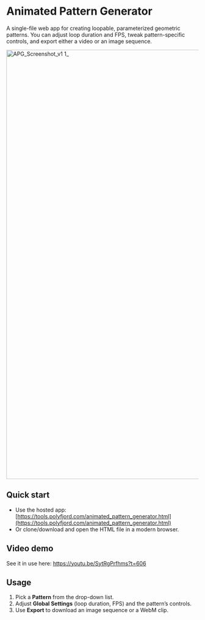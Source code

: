 # Animated Pattern Generator

A single-file web app for creating loopable, parameterized geometric patterns. You can adjust loop duration and FPS, tweak pattern-specific controls, and export either a video or an image sequence. 

<img width="1785" height="1122" alt="APG_Screenshot_v1 1_" src="https://github.com/user-attachments/assets/8e400bda-d2df-4312-b9a8-d6eb7226f04e" />

## Quick start

* Use the hosted app: [https://tools.polyfjord.com/animated_pattern_generator.html](https://tools.polyfjord.com/animated_pattern_generator.html)
* Or clone/download and open the HTML file in a modern browser.

## Video demo
See it in use here: https://youtu.be/SytRgPrfhms?t=606

## Usage

1. Pick a **Pattern** from the drop-down list.
2. Adjust **Global Settings** (loop duration, FPS) and the pattern’s controls.
3. Use **Export** to download an image sequence or a WebM clip.
